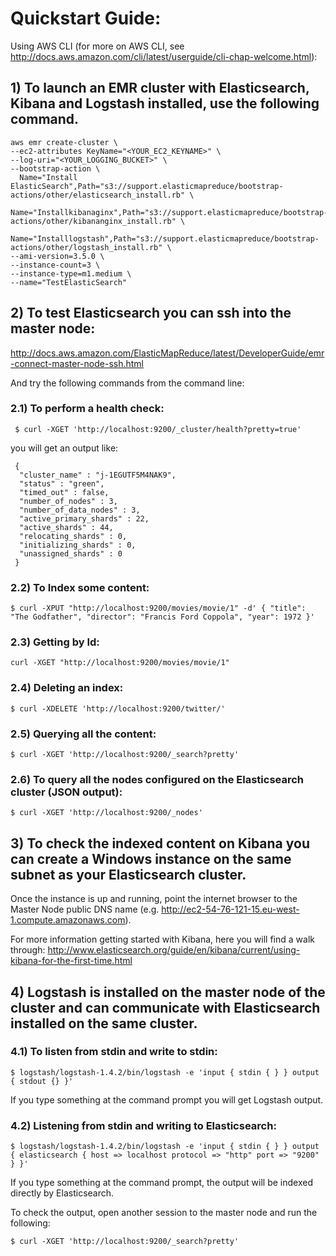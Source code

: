 
# Quickstart Guide:

Using AWS CLI (for more on AWS CLI, see http://docs.aws.amazon.com/cli/latest/userguide/cli-chap-welcome.html):

## 1) To launch an EMR cluster with Elasticsearch, Kibana and Logstash installed, use the following command.

```
aws emr create-cluster \
--ec2-attributes KeyName="<YOUR_EC2_KEYNAME>" \
--log-uri="<YOUR_LOGGING_BUCKET>" \
--bootstrap-action \
  Name="Install ElasticSearch",Path="s3://support.elasticmapreduce/bootstrap-actions/other/elasticsearch_install.rb" \
  Name="Installkibanaginx",Path="s3://support.elasticmapreduce/bootstrap-actions/other/kibananginx_install.rb" \
  Name="Installlogstash",Path="s3://support.elasticmapreduce/bootstrap-actions/other/logstash_install.rb" \
--ami-version=3.5.0 \
--instance-count=3 \
--instance-type=m1.medium \
--name="TestElasticSearch" 
```

## 2) To test Elasticsearch you can ssh into the master node: 
http://docs.aws.amazon.com/ElasticMapReduce/latest/DeveloperGuide/emr-connect-master-node-ssh.html

And try the following commands from the command line:

### 2.1) To perform a health check: 

```
 $ curl -XGET 'http://localhost:9200/_cluster/health?pretty=true'
```
you will get an output like:

```
 {
  "cluster_name" : "j-1EGUTF5M4NAK9",
  "status" : "green",
  "timed_out" : false,
  "number_of_nodes" : 3,
  "number_of_data_nodes" : 3,
  "active_primary_shards" : 22,
  "active_shards" : 44,
  "relocating_shards" : 0,
  "initializing_shards" : 0,
  "unassigned_shards" : 0
 }
```

### 2.2) To Index some content: 

```
$ curl -XPUT "http://localhost:9200/movies/movie/1" -d' { "title": "The Godfather", "director": "Francis Ford Coppola", "year": 1972 }'
```

### 2.3) Getting by Id: 

```
curl -XGET "http://localhost:9200/movies/movie/1"
```

### 2.4) Deleting an index:

```
$ curl -XDELETE 'http://localhost:9200/twitter/'
```

### 2.5) Querying all the content: 

```
$ curl -XGET 'http://localhost:9200/_search?pretty'
```

### 2.6) To query all the nodes configured on the Elasticsearch cluster (JSON output):

```
$ curl -XGET 'http://localhost:9200/_nodes'
```

## 3) To check the indexed content on Kibana you can create a Windows instance on the same subnet as your Elasticsearch cluster. 

Once the instance is up and running, point the internet browser to the Master Node public DNS name (e.g. http://ec2-54-76-121-15.eu-west-1.compute.amazonaws.com).

For more information getting started with Kibana, here you will find a walk through: http://www.elasticsearch.org/guide/en/kibana/current/using-kibana-for-the-first-time.html

## 4) Logstash is installed on the master node of the cluster and can communicate with Elasticsearch installed on the same cluster.

### 4.1)  To listen from stdin and write to stdin:

```
$ logstash/logstash-1.4.2/bin/logstash -e 'input { stdin { } } output { stdout {} }'
```
If you type something at the command prompt you will get Logstash output.


### 4.2) Listening from stdin and writing to Elasticsearch:

```
$ logstash/logstash-1.4.2/bin/logstash -e 'input { stdin { } } output { elasticsearch { host => localhost protocol => "http" port => "9200" } }'
```
If you type something at the command prompt, the output will be indexed directly by Elasticsearch.

To check the output, open another session to the master node and run the following:

```
$ curl -XGET 'http://localhost:9200/_search?pretty'
```
